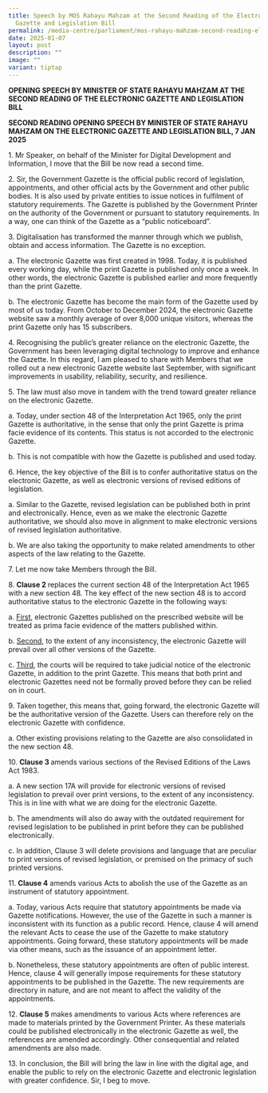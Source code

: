 ```yaml
---
title: Speech by MOS Rahayu Mahzam at the Second Reading of the Electronic
  Gazette and Legislation Bill
permalink: /media-centre/parliament/mos-rahayu-mahzam-second-reading-electronic-gazette-legislation-bill/
date: 2025-01-07
layout: post
description: ""
image: ""
variant: tiptap
---
```

<p><strong>OPENING SPEECH BY MINISTER OF STATE RAHAYU MAHZAM AT THE SECOND READING OF THE ELECTRONIC GAZETTE AND LEGISLATION BILL</strong>
</p>
<p><strong>SECOND READING OPENING SPEECH BY MINISTER OF STATE RAHAYU MAHZAM ON THE ELECTRONIC GAZETTE AND LEGISLATION BILL, 7 JAN 2025</strong>
</p>
<p>1. Mr Speaker, on behalf of the Minister for Digital Development and Information,
I move that the Bill be now read a second time.</p>
<p>2. Sir, the Government Gazette is the official public record of legislation,
appointments, and other official acts by the Government and other public
bodies. It is also used by private entities to issue notices in fulfilment
of statutory requirements. The Gazette is published by the Government Printer
on the authority of the Government or pursuant to statutory requirements.
In a way, one can think of the Gazette as a “public noticeboard”.</p>
<p>3. Digitalisation has transformed the manner through which we publish,
obtain and access information. The Gazette is no exception.</p>
<p>a. The electronic Gazette was first created in 1998. Today, it is published
every working day, while the print Gazette is published only once a week.
In other words, the electronic Gazette is published earlier and more frequently
than the print Gazette.</p>
<p>b. The electronic Gazette has become the main form of the Gazette used
by most of us today. From October to December 2024, the electronic Gazette
website saw a monthly average of over 8,000 unique visitors, whereas the
print Gazette only has 15 subscribers.</p>
<p>4. Recognising the public’s greater reliance on the electronic Gazette,
the Government has been leveraging digital technology to improve and enhance
the Gazette. In this regard, I am pleased to share with Members that we
rolled out a new electronic Gazette website last September, with significant
improvements in usability, reliability, security, and resilience.</p>
<p>5. The law must also move in tandem with the trend toward greater reliance
on the electronic Gazette.</p>
<p>a. Today, under section 48 of the Interpretation Act 1965, only the print
Gazette is authoritative, in the sense that only the print Gazette is prima
facie evidence of its contents. This status is not accorded to the electronic
Gazette.</p>
<p>b. This is not compatible with how the Gazette is published and used today.</p>
<p>6. Hence, the key objective of the Bill is to confer authoritative status
on the electronic Gazette, as well as electronic versions of revised editions
of legislation.</p>
<p>a. Similar to the Gazette, revised legislation can be published both in
print and electronically. Hence, even as we make the electronic Gazette
authoritative, we should also move in alignment to make electronic versions
of revised legislation authoritative.</p>
<p>b. We are also taking the opportunity to make related amendments to other
aspects of the law relating to the Gazette.</p>
<p>7. Let me now take Members through the Bill.</p>
<p>8. <strong>Clause 2 </strong>replaces the current section 48 of the Interpretation
Act 1965 with a new section 48. The key effect of the new section 48 is
to accord authoritative status to the electronic Gazette in the following
ways:</p>
<p>a. <u>First</u>, electronic Gazettes published on the prescribed website
will be treated as prima facie evidence of the matters published within.</p>
<p>b. <u>Second</u>, to the extent of any inconsistency, the electronic Gazette
will prevail over all other versions of the Gazette.</p>
<p>c. <u>Third</u>, the courts will be required to take judicial notice of
the electronic Gazette, in addition to the print Gazette. This means that
both print and electronic Gazettes need not be formally proved before they
can be relied on in court.</p>
<p>9. Taken together, this means that, going forward, the electronic Gazette
will be the authoritative version of the Gazette. Users can therefore rely
on the electronic Gazette with confidence.</p>
<p>a. Other existing provisions relating to the Gazette are also consolidated
in the new section 48.</p>
<p>10. <strong>Clause 3 </strong>amends various sections of the Revised Editions
of the Laws Act 1983.</p>
<p>a. A new section 17A will provide for electronic versions of revised legislation
to prevail over print versions, to the extent of any inconsistency. This
is in line with what we are doing for the electronic Gazette.</p>
<p>b. The amendments will also do away with the outdated requirement for
revised legislation to be published in print before they can be published
electronically.</p>
<p>c. In addition, Clause 3 will delete provisions and language that are
peculiar to print versions of revised legislation, or premised on the primacy
of such printed versions.</p>
<p>11. <strong>Clause 4</strong> amends various Acts to abolish the use of
the Gazette as an instrument of statutory appointment.</p>
<p>a. Today, various Acts require that statutory appointments be made via
Gazette notifications. However, the use of the Gazette in such a manner
is inconsistent with its function as a public record. Hence, clause 4 will
amend the relevant Acts to cease the use of the Gazette to make statutory
appointments. Going forward, these statutory appointments will be made
via other means, such as the issuance of an appointment letter.</p>
<p>b. Nonetheless, these statutory appointments are often of public interest.
Hence, clause 4 will generally impose requirements for these statutory
appointments to be published in the Gazette. The new requirements are directory
in nature, and are not meant to affect the validity of the appointments.</p>
<p>12. <strong>Clause 5</strong> makes amendments to various Acts where references
are made to materials printed by the Government Printer. As these materials
could be published electronically in the electronic Gazette as well, the
references are amended accordingly. Other consequential and related amendments
are also made.</p>
<p>13. In conclusion, the Bill will bring the law in line with the digital
age, and enable the public to rely on the electronic Gazette and electronic
legislation with greater confidence. Sir, I beg to move.</p>